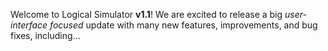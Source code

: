 Welcome to Logical Simulator **v1.1**! We are excited to release a big _user-interface focused_ update with many new features, improvements, and bug fixes, including...
